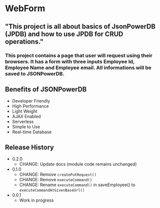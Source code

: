 
# WebForm




## "This project is all about basics of JsonPowerDB (JPDB) and how to use JPDB for CRUD operations." 
### This project contains a page that user will request using their browsers. It has a form with three inputs Employee Id, Employee Name and Employee email. All informations will be saved to JSONPowerDB.





## Benefits of JSONPowerDB

 * Developer Friendly
 * High Performance
 * Light Weight
 * AJAX Enabled
 * Serverless
 * Simple to Use
 * Real-time Database




## Release History
* 0.2.0
    * CHANGE: Update docs (module code remains unchanged)
* 0.1.0
    * CHANGE: Remove `createPutRequest()`
    * CHANGE: Remove `executeCommand()`
    * CHANGE: Rename `executeCommand()` in saveEmployee() to `executeCommandAtGivenBaseUrl()`
* 0.0.1
    * Work in progress



